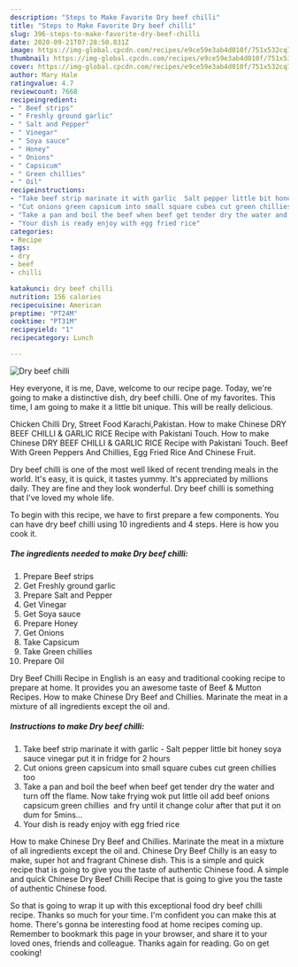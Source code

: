 ```yaml
---
description: "Steps to Make Favorite Dry beef chilli"
title: "Steps to Make Favorite Dry beef chilli"
slug: 396-steps-to-make-favorite-dry-beef-chilli
date: 2020-09-21T07:28:50.831Z
image: https://img-global.cpcdn.com/recipes/e9ce59e3ab4d010f/751x532cq70/dry-beef-chilli-recipe-main-photo.jpg
thumbnail: https://img-global.cpcdn.com/recipes/e9ce59e3ab4d010f/751x532cq70/dry-beef-chilli-recipe-main-photo.jpg
cover: https://img-global.cpcdn.com/recipes/e9ce59e3ab4d010f/751x532cq70/dry-beef-chilli-recipe-main-photo.jpg
author: Mary Hale
ratingvalue: 4.7
reviewcount: 7668
recipeingredient:
- " Beef strips"
- " Freshly ground garlic"
- " Salt and Pepper"
- " Vinegar"
- " Soya sauce"
- " Honey"
- " Onions"
- " Capsicum"
- " Green chillies"
- " Oil"
recipeinstructions:
- "Take beef strip marinate it with garlic  Salt pepper little bit honey soya sauce vinegar put it in fridge for 2 hours"
- "Cut onions green capsicum into small square cubes cut green chillies too"
- "Take a pan and boil the beef when beef get tender dry the water and turn off the flame. Now take frying wok put little oil add beef onions capsicum green chillies  and fry until it change colur after that put it on dum for 5mins..."
- "Your dish is ready enjoy with egg fried rice"
categories:
- Recipe
tags:
- dry
- beef
- chilli

katakunci: dry beef chilli 
nutrition: 156 calories
recipecuisine: American
preptime: "PT24M"
cooktime: "PT31M"
recipeyield: "1"
recipecategory: Lunch

---
```



![Dry beef chilli](https://img-global.cpcdn.com/recipes/e9ce59e3ab4d010f/751x532cq70/dry-beef-chilli-recipe-main-photo.jpg)

Hey everyone, it is me, Dave, welcome to our recipe page. Today, we're going to make a distinctive dish, dry beef chilli. One of my favorites. This time, I am going to make it a little bit unique. This will be really delicious.

Chicken Chilli Dry, Street Food Karachi,Pakistan. How to make Chinese DRY BEEF CHILLI &amp; GARLIC RICE Recipe with Pakistani Touch. How to make Chinese DRY BEEF CHILLI &amp; GARLIC RICE Recipe with Pakistani Touch. Beef With Green Peppers And Chillies, Egg Fried Rice And Chinese Fruit.

Dry beef chilli is one of the most well liked of recent trending meals in the world. It's easy, it is quick, it tastes yummy. It's appreciated by millions daily. They are fine and they look wonderful. Dry beef chilli is something that I've loved my whole life.


To begin with this recipe, we have to first prepare a few components. You can have dry beef chilli using 10 ingredients and 4 steps. Here is how you cook it.

<!--inarticleads1-->

##### The ingredients needed to make Dry beef chilli:

1. Prepare  Beef strips
1. Get  Freshly ground garlic
1. Prepare  Salt and Pepper
1. Get  Vinegar
1. Get  Soya sauce
1. Prepare  Honey
1. Get  Onions
1. Take  Capsicum
1. Take  Green chillies
1. Prepare  Oil


Dry Beef Chilli Recipe in English is an easy and traditional cooking recipe to prepare at home. It provides you an awesome taste of Beef &amp; Mutton Recipes. How to make Chinese Dry Beef and Chillies. Marinate the meat in a mixture of all ingredients except the oil and. 

<!--inarticleads2-->

##### Instructions to make Dry beef chilli:

1. Take beef strip marinate it with garlic  - Salt pepper little bit honey soya sauce vinegar put it in fridge for 2 hours
1. Cut onions green capsicum into small square cubes cut green chillies too
1. Take a pan and boil the beef when beef get tender dry the water and turn off the flame. Now take frying wok put little oil add beef onions capsicum green chillies  and fry until it change colur after that put it on dum for 5mins...
1. Your dish is ready enjoy with egg fried rice


How to make Chinese Dry Beef and Chillies. Marinate the meat in a mixture of all ingredients except the oil and. Chinese Dry Beef Chilly is an easy to make, super hot and fragrant Chinese dish. This is a simple and quick recipe that is going to give you the taste of authentic Chinese food. A simple and quick Chinese Dry Beef Chilli Recipe that is going to give you the taste of authentic Chinese food. 

So that is going to wrap it up with this exceptional food dry beef chilli recipe. Thanks so much for your time. I'm confident you can make this at home. There's gonna be interesting food at home recipes coming up. Remember to bookmark this page in your browser, and share it to your loved ones, friends and colleague. Thanks again for reading. Go on get cooking!
